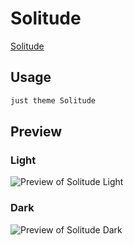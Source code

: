 # Solitude

[Solitude](https://majorenkidu.github.io/)

## Usage

```bash
just theme Solitude
```

## Preview

### Light

![Preview of Solitude Light](preview-light.png)

### Dark

![Preview of Solitude Dark](preview-dark.png)
